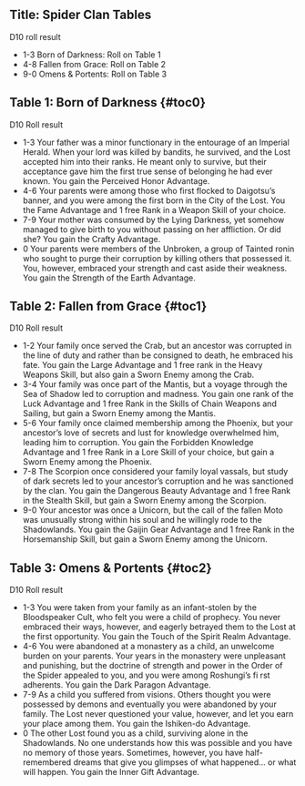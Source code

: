 Title: Spider Clan Tables
---
D10 roll result

- 1-3 Born of Darkness: Roll on Table 1
- 4-8 Fallen from Grace: Roll on Table 2
- 9-0 Omens &amp; Portents: Roll on Table 3

## <span>Table 1: Born of Darkness</span> {#toc0}

D10 Roll result

- 1-3 Your father was a minor functionary in the entourage of an Imperial Herald. When your lord was killed by bandits, he survived, and the Lost accepted him into their ranks. He meant only to survive, but their acceptance gave him the first true sense of belonging he had ever known. You gain the Perceived Honor Advantage.
- 4-6 Your parents were among those who first flocked to Daigotsu’s banner, and you were among the first born in the City of the Lost. You the Fame Advantage and 1 free Rank in a Weapon Skill of your choice.
- 7-9 Your mother was consumed by the Lying Darkness, yet somehow managed to give birth to you without passing on her affliction. Or did she? You gain the Crafty Advantage.
- 0 Your parents were members of the Unbroken, a group of Tainted ronin who sought to purge their corruption by killing others that possessed it. You, however, embraced your strength and cast aside their weakness. You gain the Strength of the Earth Advantage.

## <span>Table 2: Fallen from Grace</span> {#toc1}

D10 Roll result

- 1-2 Your family once served the Crab, but an ancestor was corrupted in the line of duty and rather than be consigned to death, he embraced his fate. You gain the Large Advantage and 1 free rank in the Heavy Weapons Skill, but also gain a Sworn Enemy among the Crab.
- 3-4 Your family was once part of the Mantis, but a voyage through the Sea of Shadow led to corruption and madness. You gain one rank of the Luck Advantage and 1 free Rank in the Skills of Chain Weapons and Sailing, but gain a Sworn Enemy among the Mantis.
- 5-6 Your family once claimed membership among the Phoenix, but your ancestor’s love of secrets and lust for knowledge overwhelmed him, leading him to corruption. You gain the Forbidden Knowledge Advantage and 1 free Rank in a Lore Skill of your choice, but gain a Sworn Enemy among the Phoenix.
- 7-8 The Scorpion once considered your family loyal vassals, but study of dark secrets led to your ancestor’s corruption and he was sanctioned by the clan. You gain the Dangerous Beauty Advantage and 1 free Rank in the Stealth Skill, but gain a Sworn Enemy among the Scorpion.
- 9-0 Your ancestor was once a Unicorn, but the call of the fallen Moto was unusually strong within his soul and he willingly rode to the Shadowlands. You gain the Gaijin Gear Advantage and 1 free Rank in the Horsemanship Skill, but gain a Sworn Enemy among the Unicorn.

## <span>Table 3: Omens &amp; Portents</span> {#toc2}

D10 Roll result

- 1-3 You were taken from your family as an infant-stolen by the Bloodspeaker Cult, who felt you were a child of prophecy. You never embraced their ways, however, and eagerly betrayed them to the Lost at the first opportunity. You gain the Touch of the Spirit Realm Advantage.
- 4-6 You were abandoned at a monastery as a child, an unwelcome burden on your parents. Your years in the monastery were unpleasant and punishing, but the doctrine of strength and power in the Order of the Spider appealed to you, and you were among Roshungi’s fi rst adherents. You gain the Dark Paragon Advantage.
- 7-9 As a child you suffered from visions. Others thought you were possessed by demons and eventually you were abandoned by your family. The Lost never questioned your value, however, and let you earn your place among them. You gain the Ishiken-do Advantage.
- 0 The other Lost found you as a child, surviving alone in the Shadowlands. No one understands how this was possible and you have no memory of those years. Sometimes, however, you have half-remembered dreams that give you glimpses of what happened&#8230; or what will happen. You gain the Inner Gift Advantage.

